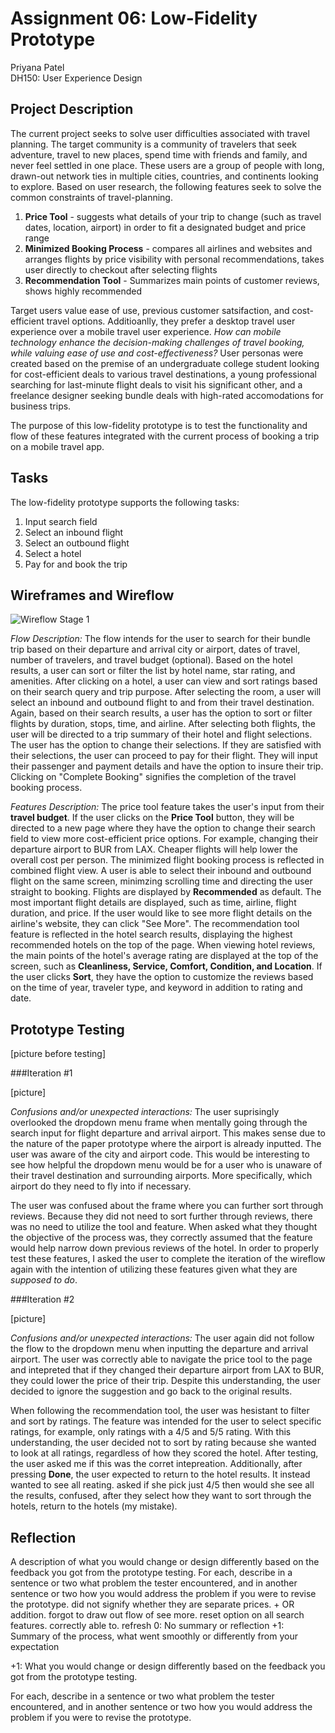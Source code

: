 # Assignment 06: Low-Fidelity Prototype

Priyana Patel <br/>
DH150: User Experience Design 

## Project Description

The current project seeks to solve user difficulties associated with travel planning. The target community is a community of travelers that seek adventure, travel to new places, spend time with friends and family, and never feel settled in one place. These users are a group of people with long, drawn-out network ties in multiple cities, countries, and continents looking to explore. Based on user research, the following features seek to solve the common constraints of travel-planning.

1. **Price Tool** - suggests what details of your trip to change (such as travel dates, location, airport) in order to fit a designated budget and price range <br/>
2. **Minimized Booking Process** - compares all airlines and websites and arranges flights by price visibility with personal recommendations, takes user directly to checkout after selecting flights <br/>
3. **Recommendation Tool** - Summarizes main points of customer reviews, shows highly recommended

Target users value ease of use, previous customer satsifaction, and cost-efficient travel options. Additioanlly, they prefer a desktop travel user experience over a mobile travel user experience. *How can mobile technology enhance the decision-making challenges of travel booking, while valuing ease of use and cost-effectiveness?* User personas were created based on the premise of an undergraduate college student looking for cost-efficient deals to various travel destinations, a young professional searching for last-minute flight deals to visit his significant other, and a freelance designer seeking bundle deals with high-rated accomodations for business trips. 

The purpose of this low-fidelity prototype is to test the functionality and flow of these features integrated with the current process of booking a trip on a mobile travel app. 

## Tasks
The low-fidelity prototype supports the following tasks:
1. Input search field
2. Select an inbound flight
3. Select an outbound flight
4. Select a hotel
5. Pay for and book the trip 

## Wireframes and Wireflow
![Wireflow Stage 1](https://user-images.githubusercontent.com/59623155/74673232-b0520980-5163-11ea-8b9e-a3696b4758b9.jpg)

*Flow Description:* The flow intends for the user to search for their bundle trip based on their departure and arrival city or airport, dates of travel, number of travelers, and travel budget (optional). Based on the hotel results, a user can sort or filter the list by hotel name, star rating, and amenities. After clicking on a hotel, a user can view and sort ratings based on their search query and trip purpose. After selecting the room, a user will select an inbound and outbound flight to and from their travel destination. Again, based on their search results, a user has the option to sort or filter flights by duration, stops, time, and airline. After selecting both flights, the user will be directed to a trip summary of their hotel and flight selections. The user has the option to change their selections. If they are satisfied with their selections, the user can proceed to pay for their flight. They will input their passenger and payment details and have the option to insure their trip. Clicking on "Complete Booking" signifies the completion of the travel booking process.  

*Features Description:* The price tool feature takes the user's input from their **travel budget**. If the user clicks on the **Price Tool** button, they will be directed to a new page where they have the option to change their search field to view more cost-efficient price options. For example, changing their departure airport to BUR from LAX. Cheaper flights will help lower the overall cost per person. The minimized flight booking process is reflected in combined flight view. A user is able to select their inbound and outbound flight on the same screen, minimzing scrolling time and directing the user straight to booking. Flights are displayed by **Recommended** as default. The most important flight details are displayed, such as time, airline, flight duration, and price. If the user would like to see more flight details on the airline's website, they can click "See More". The recommendation tool feature is reflected in the hotel search results, displaying the highest recommended hotels on the top of the page. When viewing hotel reviews, the main points of the hotel's average rating are displayed at the top of the screen, such as **Cleanliness, Service, Comfort, Condition, and Location**. If the user clicks **Sort**, they have the option to customize the reviews based on the time of year, traveler type, and keyword in addition to rating and date. 

## Prototype Testing 

[picture before testing]

###Iteration #1

[picture]

*Confusions and/or unexpected interactions:* 
The user suprisingly overlooked the dropdown menu frame when mentally going through the search input for flight departure and arrival airport. This makes sense due to the nature of the paper prototype where the airport is already inputted. The user was aware of the city and airport code. This would be interesting to see how helpful the dropdown menu would be for a user who is unaware of their travel destination and surrounding airports. More specifically, which airport do they need to fly into if necessary.

The user was confused about the frame where you can further sort through reviews. Because they did not need to sort further through reviews, there was no need to utilize the tool and feature. When asked what they thought the objective of the process was, they correctly assumed that the feature would help narrow down previous reviews of the hotel. In order to properly test these features, I asked the user to complete the iteration of the wireflow again with the intention of utilizing these features given what they are *supposed to do*. 

###Iteration #2

[picture]

*Confusions and/or unexpected interactions:* 
The user again did not follow the flow to the dropdown menu when inputting the departure and arrival airport. The user was correctly able to navigate the price tool to the page and intepreted that if they changed their departure airport from LAX to BUR, they could lower the price of their trip. Despite this understanding, the user decided to ignore the suggestion and go back to the original results. 

When following the recommendation tool, the user was hesistant to filter and sort by ratings. The feature was intended for the user to select specific ratings, for example, only ratings with a 4/5 and 5/5 rating. With this understanding, the user decided not to sort by rating because she wanted to look at all ratings, regardless of how they scored the hotel. After testing, the user asked me if this was the corret intepreation. Additionally, after pressing **Done**, the user expected to return to the hotel results. It instead wanted to see all reating. asked if she pick just 4/5 then would she see all the results, confused, after they select how they want to sort through the hotels, return to the hotels (my mistake). 

## Reflection 
A description of what you would change or design differently based on the feedback you got from the prototype testing. For each, describe in a sentence or two what problem the tester encountered, and in another sentence or two how you would address the problem if you were to revise the prototype. did not signify whether they are separate prices. + OR addition. forgot to draw out flow of see more. reset option on all search features. correctly able to. refresh 
0: No summary or reflection 
+1: Summary of the process, what went smoothly or differently from your expectation

+1: What you would change or design differently based on the feedback you got from the prototype testing. 

For each, describe in a sentence or two what problem the tester encountered, and in another sentence or two how you would address the problem if you were to revise the prototype.

